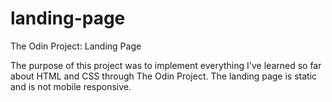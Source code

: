 # landing-page
The Odin Project: Landing Page

The purpose of this project was to implement everything I've learned so far about HTML and CSS through The Odin Project. The landing page is static and is not mobile responsive.